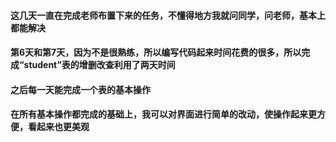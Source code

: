 #### 这几天一直在完成老师布置下来的任务，不懂得地方我就问同学，问老师，基本上都能解决
#### 第6天和第7天，因为不是很熟练，所以编写代码起来时间花费的很多，所以完成“student”表的增删改查利用了两天时间
#### 之后每一天能完成一个表的基本操作
#### 在所有基本操作都完成的基础上，我可以对界面进行简单的改动，使操作起来更方便，看起来也更美观
